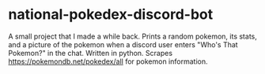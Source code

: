 # national-pokedex-discord-bot

A small project that I made a while back. Prints a random pokemon, its stats, and a picture of the pokemon when a discord user enters "Who's That Pokemon?" in the chat. Written in python. Scrapes https://pokemondb.net/pokedex/all for pokemon information. 

